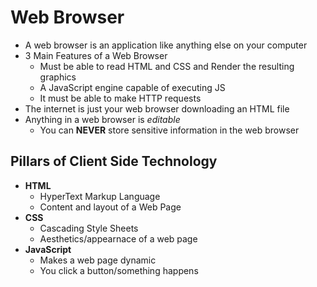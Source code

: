 # Web Browser 
- A web browser is an application like anything else on your computer
- 3 Main Features of a Web Browser
  - Must be able to read HTML and CSS and Render the resulting graphics
  - A JavaScript engine capable of executing JS
  - It must be able to make HTTP requests
- The internet is just your web browser downloading an HTML file 
- Anything in a web browser is *editable*
  - You can **NEVER** store sensitive information in the web browser


## Pillars of Client Side Technology
- **HTML**
  - HyperText Markup Language
  - Content and layout of a Web Page
- **CSS**
  - Cascading Style Sheets
  - Aesthetics/appearnace of a web page
- **JavaScript**
  - Makes a web page dynamic
  - You click a button/something happens
